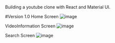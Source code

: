Building a youtube clone with React and Material UI. 

#Version 1.0
Home Screen 
![image](https://user-images.githubusercontent.com/73660174/189681264-e5670ef2-63e1-452c-b1ff-bf62ff9bae53.png)

VideoInformation Screen
![image](https://user-images.githubusercontent.com/73660174/189681597-1d2b2221-9481-47a5-86ee-2a61b2f142e9.png)

Search Screen
![image](https://user-images.githubusercontent.com/73660174/189681985-30ce028b-cc03-4b09-a126-a1412e5298e5.png)
 
